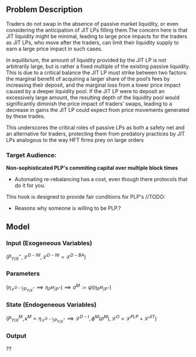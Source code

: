 ## Problem Description

Traders do not swap in the absence of
passive market liquidity, or even considering the anticipation of JIT LPs filling them.The concern here is that JIT liquidity might be minimal, leading to large price impacts for the traders as JIT LPs, who move after the traders, can limit their liquidity supply to earn a large price impact in such
cases.


In equilibrium, the amount of liquidity provided by the JIT LP is not arbitrarily large, but is rather
a fixed multiple of the existing passive liquidity. This is due to a critical balance the JIT LP must strike
between two factors: the marginal benefit of acquiring a larger share of the pool’s fees by increasing their
deposit, and the marginal loss from a lower price impact caused by a deeper liquidity pool. If the JIT LP
were to deposit an excessively large amount, the resulting depth of the liquidity pool would significantly
diminish the price impact of traders’ swaps, leading to a decrease in gains the JIT LP could expect from price
movements generated by these trades.

This underscores the critical roles of passive LPs as both a safety net and an alternative for traders,
protecting them from predatory practices by JIT LPs analogous to the way HFT firms prey on large orders


### Target Audience:

**Non-sophisticated PLP's commiting capital over multiple block times**
- Automating re-rebalancing has a cost, even though there protocols that do it for you.

This hook is designed to provide fair conditions for PLP's
//TODO:
- Reasons why someone is willing to be PLP.?

## Model
### Input (Exogeneous Variables)
$(P_{Y/X}^\star , \, \mathcal{L}^{D-NI},\mathcal{L}^{D-NI} = \mathcal{L}^{D-BA} )$


### Parameters 
$(\eta_{\mathcal{L}^{D-I}/P_{Y/X}^\star}\implies \eta_{P^M/P^\star})\implies \sigma^M := \psi (\eta_{P^M/P^\star})$
### State (Endogeneous Variables)
$(P_{Y/X}^M, \, \kappa^M \propto \eta_{\mathcal{L}^{D-I}/P_{Y/X}^\star}\implies \mathcal{L}^{D-I}, \phi^M (\sigma^M), \mathcal{L}^O = \mathcal{L}^{PLP} +\mathcal{L}^{JIT}  )$

### Output

??
